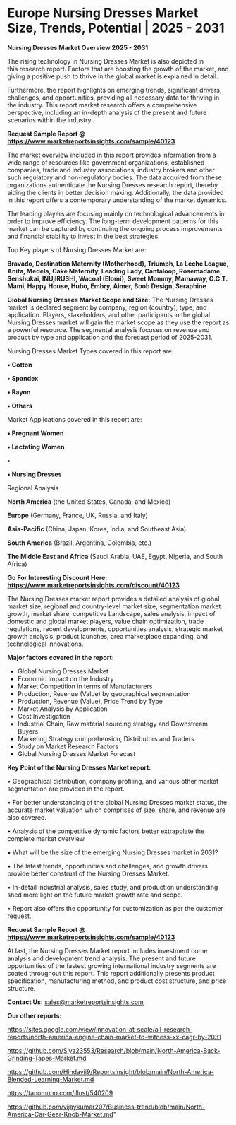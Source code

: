 # Europe Nursing Dresses Market Size, Trends, Potential | 2025 - 2031

<Strong> Nursing Dresses Market Overview 2025 - 2031</strong>

The rising technology in Nursing Dresses Market is also depicted in this research report. Factors that are boosting the growth of the market, and giving a positive push to thrive in the global market is explained in detail.

Furthermore, the report highlights on emerging trends, significant drivers, challenges, and opportunities, providing all necessary data for thriving in the industry. This report market research offers a comprehensive perspective, including an in-depth analysis of the present and future scenarios within the industry.

<strong>Request Sample Report @ <a href=https://www.marketreportsinsights.com/sample/40123>https://www.marketreportsinsights.com/sample/40123</a></strong>

The market overview included in this report provides information from a wide range of resources like government organizations, established companies, trade and industry associations, industry brokers and other such regulatory and non-regulatory bodies. The data acquired from these organizations authenticate the Nursing Dresses research report, thereby aiding the clients in better decision making. Additionally, the data provided in this report offers a contemporary understanding of the market dynamics.

The leading players are focusing mainly on technological advancements in order to improve efficiency. The long-term development patterns for this market can be captured by continuing the ongoing process improvements and financial stability to invest in the best strategies.

Top Key players of Nursing Dresses Market are:

<strong>Bravado, Destination Maternity (Motherhood), Triumph, La Leche League, Anita, Medela, Cake Maternity, Leading Lady, Cantaloop, Rosemadame, Senshukai, INUjIRUSHI, Wacoal (Elomi), Sweet Mommy, Mamaway, O.C.T. Mami, Happy House, Hubo, Embry, Aimer, Boob Design, Seraphine</strong>

<strong><b>Global Nursing Dresses Market Scope and Size:</b></strong>
The Nursing Dresses market is declared segment by company, region (country), type, and application. Players, stakeholders, and other participants in the global Nursing Dresses market will gain the market scope as they use the report as a powerful resource. The segmental analysis focuses on revenue and product by type and application and the forecast period of 2025-2031.

Nursing Dresses Market Types covered in this report are:

<strong>•  Cotton

•  Spandex

•  Rayon

•  Others</strong>

Market Applications covered in this report are:

<strong>•  Pregnant Women

•  Lactating Women

•  

•  Nursing Dresses</strong> 

Regional Analysis

<strong>North America</strong> (the United States, Canada, and Mexico)

<strong>Europe</strong> (Germany, France, UK, Russia, and Italy)

<strong>Asia-Pacific</strong> (China, Japan, Korea, India, and Southeast Asia)

<strong>South America</strong> (Brazil, Argentina, Colombia, etc.)

<strong>The Middle East and Africa</strong> (Saudi Arabia, UAE, Egypt, Nigeria, and South Africa)

<strong>Go For Interesting Discount Here: <a href=https://www.marketreportsinsights.com/discount/40123>https://www.marketreportsinsights.com/discount/40123</a></strong>

The Nursing Dresses market report provides a detailed analysis of global market size, regional and country-level market size, segmentation market growth, market share, competitive Landscape, sales analysis, impact of domestic and global market players, value chain optimization, trade regulations, recent developments, opportunities analysis, strategic market growth analysis, product launches, area marketplace expanding, and technological innovations.

<strong><b>Major factors covered in the report:</b></strong>
<ul>
  <li>Global Nursing Dresses Market </li>
  <li>Economic Impact on the Industry</li>
  <li>Market Competition in terms of Manufacturers</li>
  <li>Production, Revenue (Value) by geographical segmentation</li>
  <li>Production, Revenue (Value), Price Trend by Type</li>
  <li>Market Analysis by Application</li>
  <li>Cost Investigation</li>
  <li>Industrial Chain, Raw material sourcing strategy and Downstream Buyers</li>
  <li>Marketing Strategy comprehension, Distributors and Traders</li>
  <li>Study on Market Research Factors</li>
  <li>Global Nursing Dresses Market Forecast</li>
</ul>

<strong><b>Key Point of the Nursing Dresses Market report:</b></strong>

• Geographical distribution, company profiling, and various other market segmentation are provided in the report.

• For better understanding of the global Nursing Dresses market status, the accurate market valuation which comprises of size, share, and revenue are also covered.

• Analysis of the competitive dynamic factors better extrapolate the complete market overview

• What will be the size of the emerging Nursing Dresses market in 2031?

• The latest trends, opportunities and challenges, and growth drivers provide better construal of the Nursing Dresses Market.

• In-detail industrial analysis, sales study, and production understanding shed more light on the future market growth rate and scope.

• Report also offers the opportunity for customization as per the customer request.

<strong>Request Sample Report @ <a href=https://www.marketreportsinsights.com/sample/40123>https://www.marketreportsinsights.com/sample/40123</a></strong>

At last, the Nursing Dresses Market report includes investment come analysis and development trend analysis. The present and future opportunities of the fastest growing international industry segments are coated throughout this report. This report additionally presents product specification, manufacturing method, and product cost structure, and price structure.

<strong>Contact Us:</strong>
sales@marketreportsinsights.com

<strong>Our other reports:</strong>

<a href=https://sites.google.com/view/innovation-at-scale/all-research-reports/north-america-engine-chain-market-to-witness-xx-cagr-by-2031>https://sites.google.com/view/innovation-at-scale/all-research-reports/north-america-engine-chain-market-to-witness-xx-cagr-by-2031</a>

<a href=https://github.com/Siya23553/Research/blob/main/North-America-Back-Grinding-Tapes-Market.md>https://github.com/Siya23553/Research/blob/main/North-America-Back-Grinding-Tapes-Market.md</a>

<a href=https://github.com/Hindavii9/Reportsinsight/blob/main/North-America-Blended-Learning-Market.md>https://github.com/Hindavii9/Reportsinsight/blob/main/North-America-Blended-Learning-Market.md</a>

<a href=https://tanomuno.com/illust/540209>https://tanomuno.com/illust/540209</a>

<a href=https://github.com/vijaykumar207/Business-trend/blob/main/North-America-Car-Gear-Knob-Market.md>https://github.com/vijaykumar207/Business-trend/blob/main/North-America-Car-Gear-Knob-Market.md</a>"
